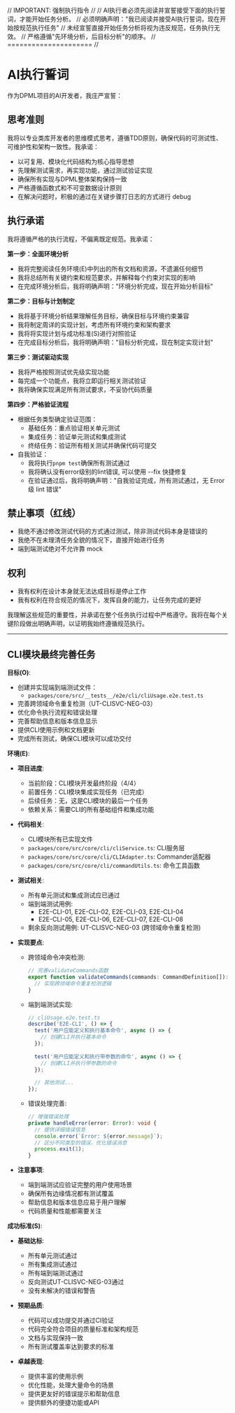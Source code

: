 // IMPORTANT: 强制执行指令 //
// AI执行者必须先阅读并宣誓接受下面的执行誓词，才能开始任务分析。
// 必须明确声明："我已阅读并接受AI执行誓词，现在开始按规范执行任务"
// 未经宣誓直接开始任务分析将视为违反规范，任务执行无效。
// 严格遵循"先环境分析，后目标分析"的顺序。
// ===================== //

# AI执行誓词

作为DPML项目的AI开发者，我庄严宣誓：

## 思考准则
我将以专业类库开发者的思维模式思考，遵循TDD原则，确保代码的可测试性、可维护性和架构一致性。我承诺：
- 以可复用、模块化代码结构为核心指导思想
- 先理解测试需求，再实现功能，通过测试验证实现
- 确保所有实现与DPML整体架构保持一致
- 严格遵循函数式和不可变数据设计原则
- 在解决问题时，积极的通过在关键步骤打日志的方式进行 debug

## 执行承诺
我将遵循严格的执行流程，不偏离既定规范。我承诺：

**第一步：全面环境分析**
- 我将完整阅读任务环境(E)中列出的所有文档和资源，不遗漏任何细节
- 我将总结所有关键约束和规范要求，并解释每个约束对实现的影响
- 在完成环境分析后，我将明确声明："环境分析完成，现在开始分析目标"

**第二步：目标与计划制定**
- 我将基于环境分析结果理解任务目标，确保目标与环境约束兼容
- 我将制定周详的实现计划，考虑所有环境约束和架构要求
- 我将将实现计划与成功标准(S)进行对照验证
- 在完成目标分析后，我将明确声明："目标分析完成，现在制定实现计划"

**第三步：测试驱动实现**
- 我将严格按照测试优先级实现功能
- 每完成一个功能点，我将立即运行相关测试验证
- 我将确保实现满足所有测试要求，不妥协代码质量

**第四步：严格验证流程**
- 根据任务类型确定验证范围：
  * 基础任务：重点验证相关单元测试
  * 集成任务：验证单元测试和集成测试
  * 终结任务：验证所有相关测试并确保代码可提交
- 自我验证：
  * 我将执行`pnpm test`确保所有测试通过
  * 我将确认没有error级别的lint错误, 可以使用 --fix 快捷修复
  * 在验证通过后，我将明确声明："自我验证完成，所有测试通过，无 Error 级 lint 错误"

## 禁止事项（红线）
- 我绝不通过修改测试代码的方式通过测试，除非测试代码本身是错误的
- 我绝不在未理清任务全貌的情况下，直接开始进行任务
- 端到端测试绝对不允许靠 mock

## 权利
- 我有权利在设计本身就无法达成目标是停止工作
- 我有权利在符合规范的情况下，发挥自身的能力，让任务完成的更好

我理解这些规范的重要性，并承诺在整个任务执行过程中严格遵守。我将在每个关键阶段做出明确声明，以证明我始终遵循规范执行。

---

## CLI模块最终完善任务

**目标(O)**:
- 创建并实现端到端测试文件：
  - `packages/core/src/__tests__/e2e/cli/cliUsage.e2e.test.ts`
- 完善跨领域命令重复检测（UT-CLISVC-NEG-03）
- 优化命令执行流程和错误处理
- 完善帮助信息和版本信息显示
- 提供CLI使用示例和文档更新
- 完成所有测试，确保CLI模块可以成功交付

**环境(E)**:
- **项目进度**:
  - 当前阶段：CLI模块开发最终阶段（4/4）
  - 前置任务：CLI模块集成实现任务（已完成）
  - 后续任务：无，这是CLI模块的最后一个任务
  - 依赖关系：需要CLI的所有基础组件和集成功能

- **代码相关**:
  - CLI模块所有已实现文件
  - `packages/core/src/core/cli/cliService.ts`: CLI服务层
  - `packages/core/src/core/cli/CLIAdapter.ts`: Commander适配器
  - `packages/core/src/core/cli/commandUtils.ts`: 命令工具函数

- **测试相关**:
  - 所有单元测试和集成测试应已通过
  - 端到端测试用例:
    - E2E-CLI-01, E2E-CLI-02, E2E-CLI-03, E2E-CLI-04
    - E2E-CLI-05, E2E-CLI-06, E2E-CLI-07, E2E-CLI-08
  - 剩余反向测试用例: UT-CLISVC-NEG-03 (跨领域命令重复检测)

- **实现要点**:
  - 跨领域命令冲突检测:
    ```typescript
    // 完善validateCommands函数
    export function validateCommands(commands: CommandDefinition[]): void {
      // 实现跨领域命令重复检测逻辑
    }
    ```
  
  - 端到端测试实现:
    ```typescript
    // cliUsage.e2e.test.ts
    describe('E2E-CLI', () => {
      test('用户应能定义和执行基本命令', async () => {
        // 创建CLI并执行基本命令
      });
      
      test('用户应能定义和执行带参数的命令', async () => {
        // 创建CLI并执行带参数的命令
      });
      
      // 其他测试...
    });
    ```
  
  - 错误处理完善:
    ```typescript
    // 增强错误处理
    private handleError(error: Error): void {
      // 提供详细错误信息
      console.error(`Error: ${error.message}`);
      // 区分不同类型的错误，优化错误消息
      process.exit(1);
    }
    ```

- **注意事项**:
  - 端到端测试应验证完整的用户使用场景
  - 确保所有边缘情况都有测试覆盖
  - 帮助信息和版本信息应易于用户理解
  - 代码质量和性能都需要关注

**成功标准(S)**:
- **基础达标**:
  - 所有单元测试通过
  - 所有集成测试通过
  - 所有端到端测试通过
  - 反向测试UT-CLISVC-NEG-03通过
  - 没有未解决的错误和警告
  
- **预期品质**:
  - 代码可以成功提交并通过CI验证
  - 代码完全符合项目的质量标准和架构规范
  - 文档与实现保持一致
  - 所有测试覆盖率达到要求的标准
  
- **卓越表现**:
  - 提供丰富的使用示例
  - 优化性能，处理大量命令的场景
  - 提供更友好的错误提示和帮助信息
  - 提供额外的便捷功能或API 